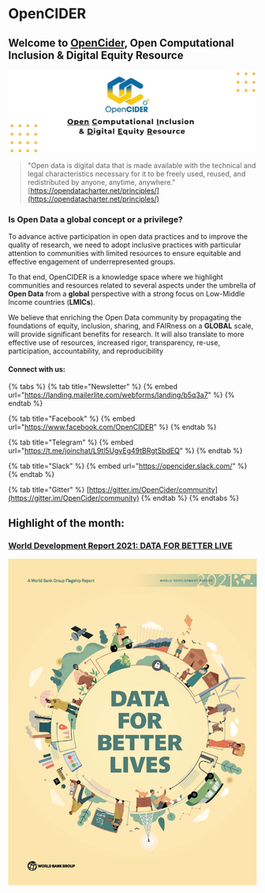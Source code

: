 # OpenCIDER

## Welcome to [OpenCider](https://twitter.com/OpenCIDER), Open Computational Inclusion & Digital Equity Resource <a id="welcome-to-opencider-open-computational-inclusion-and-digital-equity-resource"></a>

![](.gitbook/assets/opencider_twitter.jpg)

> "Open data is digital data that is made available with the technical and legal characteristics necessary for it to be freely used, reused, and redistributed by anyone, anytime, anywhere."  [https://opendatacharter.net/principles/](https://opendatacharter.net/principles/)

###                                     Is Open Data a global concept or a privilege?

To advance active participation in open data practices and to improve the quality of research, we need to adopt inclusive practices with particular attention to communities with limited resources to ensure equitable and effective engagement of underrepresented groups. 

To that end, OpenCIDER is a knowledge space where we highlight communities and resources related to several aspects under the umbrella of **Open Data** from a **global** perspective with a strong focus on Low-Middle Income countries \(**LMICs**\). 

We believe that enriching the Open Data community by propagating the foundations of equity, inclusion, sharing, and FAIRness on a **GLOBAL** scale, will provide significant benefits for research. It will also translate to more effective use of resources, increased rigor, transparency, re-use, participation, accountability, and reproducibility

#### Connect with us:

{% tabs %}
{% tab title="Newsletter" %}
{% embed url="https://landing.mailerlite.com/webforms/landing/b5q3a7" %}
{% endtab %}

{% tab title="Facebook" %}
{% embed url="https://www.facebook.com/OpenCIDER" %}
{% endtab %}

{% tab title="Telegram" %}
{% embed url="https://t.me/joinchat/L9tl5UgvEg49tBRgtSbdEQ" %}
{% endtab %}

{% tab title="Slack" %}
{% embed url="https://opencider.slack.com/" %}
{% endtab %}

{% tab title="Gitter" %}
[https://gitter.im/OpenCider/community](https://gitter.im/OpenCider/community)
{% endtab %}
{% endtabs %}

## Highlight of the month:  

### [World Development Report 2021: DATA FOR BETTER LIVE](https://www.worldbank.org/en/publication/wdr2021)

![](.gitbook/assets/dataforbetterlives_page_001%20%281%29.jpg)

